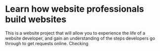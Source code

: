 # Learn how website professionals build websites

This is a website project that will allow you to experience the life of a website developer, and gain an understanding of the steps developers go through to get requests online. Checking 

